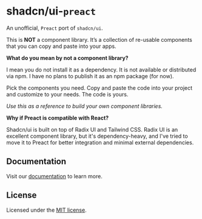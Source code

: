# shadcn/ui-`preact`

An unofficial, `Preact` port of `shadcn/ui`.

This is **NOT** a component library. It’s a collection of re-usable components that you
can copy and paste into your apps.

**What do you mean by not a component library?**

I mean you do not install it as a dependency. It is not available or distributed via npm. I have no
plans to publish it as an npm package (for now).

Pick the components you need. Copy and paste the code into your project and customize to your needs.
The code is yours.

_Use this as a reference to build your own component libraries._

**Why if Preact is compatible with React?**

Shadcn/ui is built on top of Radix UI and Tailwind CSS. Radix UI is an excellent component library, 
but it's dependency-heavy, and I've tried to move it to Preact for better integration and minimal 
external dependencies.


## Documentation

Visit our [documentation](https://shadcn-preact.onrender.com/docs/installation) to learn more.

## License

Licensed under the [MIT license](https://github.com/LiasCode/shadcn-preact/blob/main/LICENSE.md).

